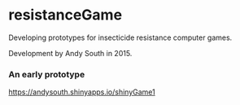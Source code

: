 # resistanceGame

Developing prototypes for insecticide resistance computer games.

Development by Andy South in 2015.

    
### An early prototype

https://andysouth.shinyapps.io/shinyGame1